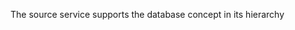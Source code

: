 The source service supports the database concept in its hierarchy
<!-- supportsDatabase to be updated -->
